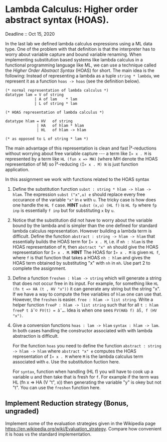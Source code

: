 # Lambda Calculus: Higher order abstract syntax (HOAS).
Deadline :: Oct 15, 2020

In the last lab we defined lambda calculus expressions using a ML data
type. One of the problem with that definition is that the interpreter
has to worry about variable capture and bound variable renaming. When
implementing substitution based systems like lambda calculus in a
functional programming language like ML, we can use a technique called
the _Higher Order Abstract Syntax_ (HOAS) for short. The main idea is
the following: Instead of representing a lambda as a tuple
`string * lambda`, we represent it as a function `hoas -> hoas` (see the
definition below).

```
(* normal representation of lambda calculus *)
datatype lam = V of string
             | A of lam    * lam
             | L of string * lam

(* HOAS representation of lambda calculus *)

datatype hlam = HV   of string
              | HA   of hlam * hlam
              | HL   of hlam -> hlam

(* as opposed to L of string * lam *)
```

The main advantage of this representation is clean and fast
Î²-reductions without worrying about free variable capture --- a term
like `Î» x . M` is represented by a term like `HL (fun x => MH)` (where
MH denote the HOAS representation of M) so Î²-reducing `(Î» x . M) N` is
just function application.

In this assignment we work with functions related to the HOAS syntax

1. Define the substitution function `subst : string * hlam -> hlam ->
   hlam`. The expression `subst ("x",u) e` should replace every free
   occurance of the variable `"x"` in `e` with `u`. The tricky case is
   how does one handle the `HL f` case.  **HINT** `subst (x,u) (HL f)`
   is `HL fp` where `fp inp` is essentially `f inp` but for
   substituting `x` by `u`.


2. Notice that the substitution did not have to worry about the
   variable bound by the lambda and is simpler than the one defined
   for standard lambda calculus representation. However building a
   lambda term is difficult. Define the function `abstract : string ->
   hlam -> hlam` that essentially builds the HOAS term for `Î» x . M`,
   i.e. if `mh : hlam` is the HOAS representation of `M`, then
   `abstract "x" mh` should give the HOAS representation for `Î» x
   . M`. **HINT** The HOAS for `Î» x . M` is given `HL f`, where `f` is
   that function that takes a HOAS `nh : hlam` and gives the HOAS term
   obtained by substituting "x" with `nh` in `mh`. Use part 2 to
   complete the assignment.

3. Define a function `freshen : hlam -> string` which will generate a
   string that does not occur free in its input. For example, for
   something like `HL (fn t => HA (t , HV "x"))` it can generate any
   string but the string "x". If we have a way to compute the free
   variables of `hlam` one can use that. However, the `freshen` is
   easier. `free : hlam -> list string`. Write a helper function
   `freeP : hlam -> list string` such that for all `t : hlam` `freeP t
   âˆ© FV(t) = âˆ…`. Idea is when one sees `FV(HAb f) âŠ‚ f (HV "x")`.


4. Give a conversion functions `hoas : lam -> hlam` `syntax : hlam ->
   lam`. In both cases handling the constructor associated with with
   lambda abstraction is difficult.

   For the function `hoas` you need to define the function `abstract :
   string -> hlam -> hlam` where `abstract "x" e` computes the HOAS
   representation of `Î» x . M` where `M` is the lambda calculus term
   associated with `e`. Use the substitution fuction here.

   For `syntax`, function when handling (HL f) you will have to cook
   up a variable u and then take that is fresh for `f`. For example if
   the term was HL (fn x => HA (V "t", x)) then generating the
   variable "y" is okey but not "t". You can use the `freshen`
   function here.

## Implement Reduction strategy (Bonus, ungraded)

Implement some of the evaluation strategies given in the Wikipedia
page https://en.wikipedia.org/wiki/Evaluation_strategy. Compare how
convenient it is hoas vs the standard implementation.

[atom]: <https://www.classes.cs.uchicago.edu/archive/2015/spring/22620-1/atom-sig.html>
[sets]: <https://www.classes.cs.uchicago.edu/archive/2015/spring/22620-1/ord-set-sig.html>